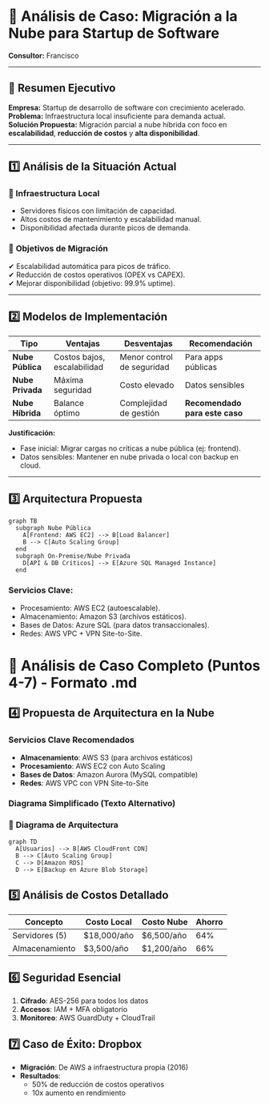 # 📑 Análisis de Caso: Migración a la Nube para Startup de Software  
**Consultor:** Francisco  

---

## 📌 **Resumen Ejecutivo**  
**Empresa:** Startup de desarrollo de software con crecimiento acelerado.  
**Problema:** Infraestructura local insuficiente para demanda actual.  
**Solución Propuesta:** Migración parcial a nube híbrida con foco en **escalabilidad**, **reducción de costos** y **alta disponibilidad**.  

---

## 1️⃣ **Análisis de la Situación Actual**  
### 🔧 Infraestructura Local  
- Servidores físicos con limitación de capacidad.  
- Altos costos de mantenimiento y escalabilidad manual.  
- Disponibilidad afectada durante picos de demanda.  

### 🎯 **Objetivos de Migración**  
✔ Escalabilidad automática para picos de tráfico.  
✔ Reducción de costos operativos (OPEX vs CAPEX).  
✔ Mejorar disponibilidad (objetivo: 99.9% uptime).  

---

## 2️⃣ **Modelos de Implementación**  
| **Tipo**       | **Ventajas**                     | **Desventajas**               | **Recomendación**         |  
|----------------|----------------------------------|-------------------------------|---------------------------|  
| **Nube Pública** | Costos bajos, escalabilidad      | Menor control de seguridad    | Para apps públicas        |  
| **Nube Privada** | Máxima seguridad                 | Costo elevado                 | Datos sensibles           |  
| **Nube Híbrida**| Balance óptimo                   | Complejidad de gestión        | **Recomendado para este caso** |  

**Justificación:**  
- Fase inicial: Migrar cargas no críticas a nube pública (ej: frontend).  
- Datos sensibles: Mantener en nube privada o local con backup en cloud.  

---

## 3️⃣ **Arquitectura Propuesta**  
```mermaid
graph TB
  subgraph Nube Pública
    A[Frontend: AWS EC2] --> B[Load Balancer]
    B --> C[Auto Scaling Group]
  end
  subgraph On-Premise/Nube Privada
    D[API & DB Críticos] --> E[Azure SQL Managed Instance]
  end
```

### Servicios Clave:

- Procesamiento: AWS EC2 (autoescalable).
- Almacenamiento: Amazon S3 (archivos estáticos).
- Bases de Datos: Azure SQL (para datos transaccionales).
- Redes: AWS VPC + VPN Site-to-Site.

# 📑 Análisis de Caso Completo (Puntos 4-7) - Formato .md

## 4️⃣ Propuesta de Arquitectura en la Nube
### Servicios Clave Recomendados
- **Almacenamiento**: AWS S3 (para archivos estáticos)
- **Procesamiento**: AWS EC2 con Auto Scaling
- **Bases de Datos**: Amazon Aurora (MySQL compatible)
- **Redes**: AWS VPC con VPN Site-to-Site

### Diagrama Simplificado (Texto Alternativo)

### 📐 **Diagrama de Arquitectura**  
```mermaid
graph TD
  A[Usuarios] --> B[AWS CloudFront CDN]
  B --> C[Auto Scaling Group]
  C --> D[Amazon RDS]
  D --> E[Backup en Azure Blob Storage]
```

## 5️⃣ Análisis de Costos Detallado
| Concepto          | Costo Local | Costo Nube | Ahorro |
|-------------------|-------------|------------|--------|
| Servidores (5)    | $18,000/año | $6,500/año | 64%    |
| Almacenamiento    | $3,500/año  | $1,200/año | 66%    |

## 6️⃣ Seguridad Esencial
1. **Cifrado**: AES-256 para todos los datos
2. **Accesos**: IAM + MFA obligatorio
3. **Monitoreo**: AWS GuardDuty + CloudTrail

## 7️⃣ Caso de Éxito: Dropbox
- **Migración**: De AWS a infraestructura propia (2016)
- **Resultados**:
  - 50% de reducción de costos operativos
  - 10x aumento en rendimiento
